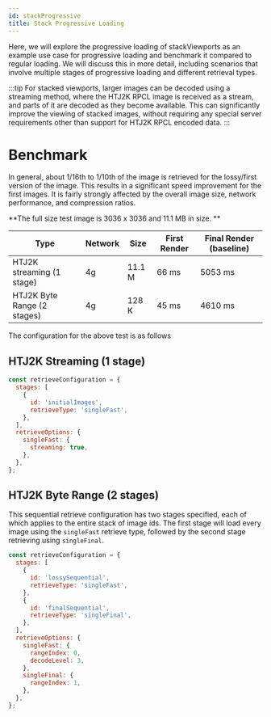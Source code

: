 ```yaml
---
id: stackProgressive
title: Stack Progressive Loading
---
```


Here, we will explore the progressive loading of stackViewports as an example use case for progressive loading and benchmark it compared to regular loading. We will discuss this in more detail, including scenarios
that involve multiple stages of progressive loading and different retrieval types.

:::tip
For stacked viewports, larger images can be decoded using a streaming method, where the HTJ2K RPCL image is received as a stream, and parts of it are decoded as they become available. This can significantly improve the viewing of stacked images, without requiring any special server requirements other than support for HTJ2K RPCL encoded data.
:::

# Benchmark

In general, about 1/16th to 1/10th of the image is retrieved for the lossy/first version of the image. This results in a significant speed improvement for the first images. It is fairly strongly affected by the overall image size, network performance, and compression ratios.

**The full size test image is 3036 x 3036 and 11.1 MB in size.
**

| Type                        | Network | Size   | First Render | Final Render (baseline) |
| --------------------------- | ------- | ------ | ------------ | ----------------------- |
| HTJ2K streaming (1 stage)   | 4g      | 11.1 M | 66 ms        | 5053 ms                 |
| HTJ2K Byte Range (2 stages) | 4g      | 128 K  | 45 ms        | 4610 ms                 |

The configuration for the above test is as follows

## HTJ2K Streaming (1 stage)

```js
const retrieveConfiguration = {
  stages: [
    {
      id: 'initialImages',
      retrieveType: 'singleFast',
    },
  ],
  retrieveOptions: {
    singleFast: {
      streaming: true,
    },
  },
};
```

## HTJ2K Byte Range (2 stages)

This sequential retrieve configuration has two stages specified, each of
which applies to the entire stack of image ids. The first stage will
load every image using the `singleFast` retrieve type, followed by the
second stage retrieving using `singleFinal`.

```js
const retrieveConfiguration = {
  stages: [
    {
      id: 'lossySequential',
      retrieveType: 'singleFast',
    },
    {
      id: 'finalSequential',
      retrieveType: 'singleFinal',
    },
  ],
  retrieveOptions: {
    singleFast: {
      rangeIndex: 0,
      decodeLevel: 3,
    },
    singleFinal: {
      rangeIndex: 1,
    },
  },
};
```
